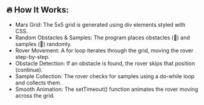 ## 🔥 How It Works:

* Mars Grid: The 5x5 grid is generated using div elements styled with CSS.
* Random Obstacles & Samples: The program places obstacles (🚧) and samples (🔬) randomly.
* Rover Movement: A for loop iterates through the grid, moving the rover step-by-step.
* Obstacle Detection: If an obstacle is found, the rover skips that position (continue).
* Sample Collection: The rover checks for samples using a do-while loop and collects them.
* Smooth Animation: The setTimeout() function animates the rover moving across the grid.